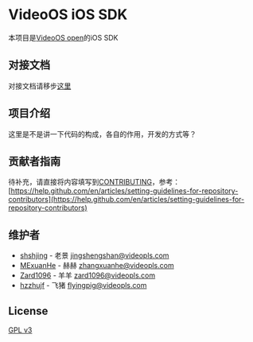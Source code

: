 # VideoOS iOS SDK
本项目是[VideoOS open](http://videojj.com/videoos-open/)的iOS SDK

## 对接文档
对接文档请移步[这里](docs/index.md)

## 项目介绍
这里是不是讲一下代码的构成，各自的作用，开发的方式等？

## 贡献者指南
待补充，请直接将内容填写到[CONTRIBUTING](CONTRIBUTING)，参考：[https://help.github.com/en/articles/setting-guidelines-for-repository-contributors](https://help.github.com/en/articles/setting-guidelines-for-repository-contributors)

## 维护者
* [shshjing](https://github.com/shshjing) - 老景 <jingshengshan@videopls.com>
* [MExuanHe](https://github.com/MExuanHe) - 赫赫 <zhangxuanhe@videopls.com>
* [Zard1096](https://github.com/Zard1096) - 羊羊 <zard1096@videopls.com>
* [hzzhujf](https://github.com/hzzhujf) - 飞猪 <flyingpig@videopls.com>

## License
[GPL v3](LICENSE)
